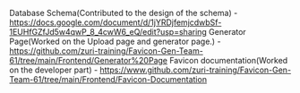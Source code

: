 Database Schema(Contributed to the design of the schema) - https://docs.google.com/document/d/1jYRDjfemjcdwbSf-1EUHfGZfJd5w4qwP_8_4cwW6_eQ/edit?usp=sharing
Generator Page(Worked on the Upload page and generator page.) - https://github.com/zuri-training/Favicon-Gen-Team-61/tree/main/Frontend/Generator%20Page
Favicon documentation(Worked on the developer part) - https://www.github.com/zuri-training/Favicon-Gen-Team-61/tree/main/Frontend/Favicon-Documentation
